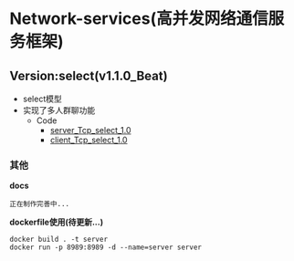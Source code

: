 # Network-services(高并发网络通信服务框架)

## Version:select(v1.1.0_Beat)  
 + select模型  
 + 实现了多人群聊功能
    - Code
      * [server_Tcp_select_1.0](https://github.com/Acmen-Team/Network-services/blob/dev/src/services/v_server_2/server_Tcp_select_1.0.cpp)
      + [client_Tcp_select_1.0](https://github.com/Acmen-Team/Network-services/blob/dev/src/Client/v_client_2/client_Tcp_select_1.0.cpp)
### 其他
**docs**
```
正在制作完善中...
```
**dockerfile使用(待更新...)**
```
docker build . -t server
docker run -p 8989:8989 -d --name=server server
```
